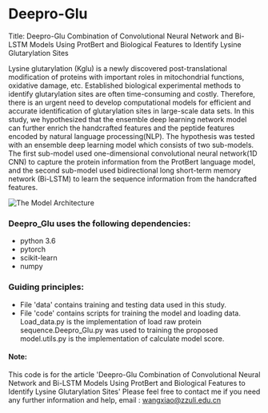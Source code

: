 # Deepro-Glu
Title: Deepro-Glu Combination of Convolutional Neural Network and Bi-LSTM Models Using ProtBert and Biological Features to Identify Lysine Glutarylation Sites

Lysine glutarylation (Kglu) is a newly discovered post-translational modification of proteins with important roles in mitochondrial functions, oxidative damage, etc. Established biological experimental methods to identify glutarylation sites are often time-consuming and costly. Therefore, there is an urgent need to develop computational models for efficient and accurate identification of glutarylation sites in large-scale data sets. In this study, we hypothesized that the ensemble deep learning network model can further enrich the handcrafted features and the peptide features encoded by natural language processing(NLP). The hypothesis was tested with an ensemble deep learning model which consists of two sub-models. The first sub-model used one-dimensional convolutional neural network(1D CNN) to capture the protein information from the ProtBert language model, and the second sub-model used  bidirectional long short-term memory network (Bi-LSTM) to learn the sequence information from the handcrafted features. 

![The Model Architecture](https://github.com/******/dbscan_clustering_algorithm/blob/master/data/dbscan_performance_comparison.png "DBSCAN Performance Comparison")
    
### Deepro_Glu uses the following dependencies:
* python 3.6 
* pytorch 
* scikit-learn
* numpy


### Guiding principles:
* File 'data' contains training and testing data used in this study.
* File 'code' contains scripts for training the model and loading data. Load_data.py is the implementation of load raw protein sequence.Deepro_Glu.py was used to training the proposed model.utils.py is the implementation of calculate model score.







#### Note:
This code is for the article 'Deepro-Glu Combination of Convolutional Neural Network and Bi-LSTM Models Using ProtBert and Biological Features to Identify Lysine Glutarylation Sites' Please feel free to contact me if you need any further information and help, email : wangxiao@zzuli.edu.cn
